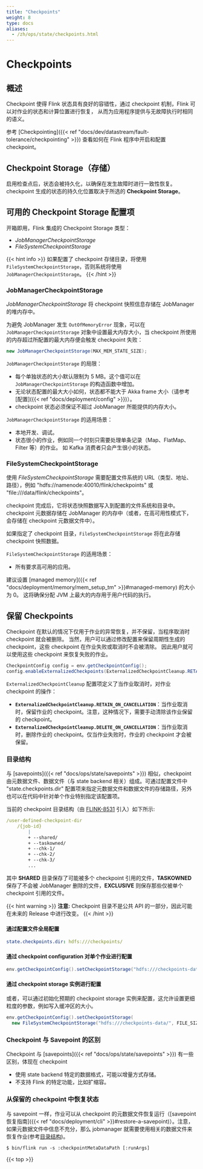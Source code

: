 ```yaml
---
title: "Checkpoints"
weight: 8
type: docs
aliases:
  - /zh/ops/state/checkpoints.html
---
```

<!--
Licensed to the Apache Software Foundation (ASF) under one
or more contributor license agreements.  See the NOTICE file
distributed with this work for additional information
regarding copyright ownership.  The ASF licenses this file
to you under the Apache License, Version 2.0 (the
"License"); you may not use this file except in compliance
with the License.  You may obtain a copy of the License at

  http://www.apache.org/licenses/LICENSE-2.0

Unless required by applicable law or agreed to in writing,
software distributed under the License is distributed on an
"AS IS" BASIS, WITHOUT WARRANTIES OR CONDITIONS OF ANY
KIND, either express or implied.  See the License for the
specific language governing permissions and limitations
under the License.
-->

# Checkpoints

## 概述

Checkpoint 使得 Flink 状态具有良好的容错性，通过 checkpoint 机制，Flink 可以对作业的状态和计算位置进行恢复，
从而为应用程序提供与无故障执行时相同的语义。

参考 [Checkpointing]({{< ref "docs/dev/datastream/fault-tolerance/checkpointing" >}}) 查看如何在 Flink 程序中开启和配置 checkpoint。

## Checkpoint Storage（存储）

启用检查点后，状态会被持久化，以确保在发生故障时进行一致性恢复。checkpoint 生成的状态的持久化位置取决于所选的 **Checkpoint Storage**。

## 可用的 Checkpoint Storage 配置项

开箱即用，Flink 集成的 Checkpoint Storage 类型：

 - *JobManagerCheckpointStorage*
 - *FileSystemCheckpointStorage*

{{< hint info >}}
如果配置了 checkpoint 存储目录，将使用 `FileSystemCheckpointStorage`，否则系统将使用 `JobManagerCheckpointStorage`。
{{< /hint >}}

### JobManagerCheckpointStorage

*JobManagerCheckpointStorage* 将 checkpoint 快照信息存储在 JobManager 的堆内存中。

为避免 JobManager 发生 `OutOfMemoryError` 现象，可以在 `JobManagerCheckpointStorage` 对象中设置最大内存大小，当 checkpoint 所使用的内存超过所配置的最大内存便会触发 checkpoint 失败：

```java
new JobManagerCheckpointStorage(MAX_MEM_STATE_SIZE);
```

`JobManagerCheckpointStorage` 的局限：

  - 每个单独状态的大小默认限制为 5 MB。这个值可以在 `JobManagerCheckpointStorage` 的构造函数中增加。
  - 无论状态配置的最大大小如何，状态都不能大于 Akka frame 大小（请参考 [配置]({{< ref "docs/deployment/config" >}})）。
  - checkpoint 状态必须保证不超过 JobManager 所能提供的内存大小。

`JobManagerCheckpointStorage` 的适用场景：

  - 本地开发、调试。
  - 状态很小的作业，例如同一个时刻只需要处理单条记录（Map、FlatMap、Filter 等）的作业。 如 Kafka 消费者只会产生很小的状态。

### FileSystemCheckpointStorage

使用 *FileSystemCheckpointStorage* 需要配置文件系统的 URL（类型、地址、路径），例如 "hdfs://namenode:40010/flink/checkpoints" 或 "file:///data/flink/checkpoints"。

checkpoint 完成后，它将状态快照数据写入到配置的文件系统和目录中。checkpoint 元数据存储在 JobManager 的内存中（或者，在高可用性模式下，会存储在 checkpoint 元数据文件中）。

如果指定了 checkpoint 目录，`FileSystemCheckpointStorage` 将在此存储 checkpoint 快照数据。

`FileSystemCheckpointStorage` 的适用场景：

  - 所有要求高可用的应用。

建议设置 [managed memory]({{< ref "docs/deployment/memory/mem_setup_tm" >}}#managed-memory) 的大小为 0。
这将确保分配 JVM 上最大的内存用于用户代码的执行。

## 保留 Checkpoints

Checkpoint 在默认的情况下仅用于作业的异常恢复，并不保留，当程序取消时 checkpoint 就会被删除。
当然，用户可以通过修改配置来保留周期性生成的 checkpoint，这些 checkpoint 在作业失败或取消时不会被清除。
因此用户就可以使用这些 checkpoint 来恢复失败的作业。

```java
CheckpointConfig config = env.getCheckpointConfig();
config.enableExternalizedCheckpoints(ExternalizedCheckpointCleanup.RETAIN_ON_CANCELLATION);
```

`ExternalizedCheckpointCleanup` 配置项定义了当作业取消时，对作业 checkpoint 的操作：
- **`ExternalizedCheckpointCleanup.RETAIN_ON_CANCELLATION`**：当作业取消时，保留作业的 checkpoint。注意，这种情况下，需要手动清除该作业保留的 checkpoint。
- **`ExternalizedCheckpointCleanup.DELETE_ON_CANCELLATION`**：当作业取消时，删除作业的 checkpoint。仅当作业失败时，作业的 checkpoint 才会被保留。

### 目录结构

与 [savepoints]({{< ref "docs/ops/state/savepoints" >}}) 相似，checkpoint 由元数据文件、数据文件（与 state backend 相关）组成。可通过配置文件中 "state.checkpoints.dir" 配置项来指定元数据文件和数据文件的存储路径，另外也可以在代码中针对单个作业特别指定该配置项。

当前的 checkpoint 目录结构（由 [FLINK-8531](https://issues.apache.org/jira/browse/FLINK-8531) 引入）如下所示:

```yaml
/user-defined-checkpoint-dir
    /{job-id}
        |
        + --shared/
        + --taskowned/
        + --chk-1/
        + --chk-2/
        + --chk-3/
        ...
```

其中 **SHARED** 目录保存了可能被多个 checkpoint 引用的文件，**TASKOWNED** 保存了不会被 JobManager 删除的文件，**EXCLUSIVE** 则保存那些仅被单个 checkpoint 引用的文件。

{{< hint warning >}}
**注意:** Checkpoint 目录不是公共 API 的一部分，因此可能在未来的 Release 中进行改变。
{{< /hint >}}

#### 通过配置文件全局配置

```yaml
state.checkpoints.dir: hdfs:///checkpoints/
```

#### 通过 checkpoint configuration 对单个作业进行配置

```java
env.getCheckpointConfig().setCheckpointStorage("hdfs:///checkpoints-data/");
```

#### 通过 checkpoint storage 实例进行配置

或者，可以通过初始化预期的 checkpoint storage 实例来配置，这允许设置更细粒度的参数，例如写入缓冲区的大小。

```java
env.getCheckpointConfig().setCheckpointStorage(
  new FileSystemCheckpointStorage("hdfs:///checkpoints-data/", FILE_SIZE_THESHOLD));
```

### Checkpoint 与 Savepoint 的区别

Checkpoint 与 [savepoints]({{< ref "docs/ops/state/savepoints" >}}) 有一些区别，体现在 checkpoint
- 使用 state backend 特定的数据格式，可能以增量方式存储。
- 不支持 Flink 的特定功能，比如扩缩容。

### 从保留的 checkpoint 中恢复状态

与 savepoint 一样，作业可以从 checkpoint 的元数据文件恢复运行（[savepoint恢复指南]({{< ref "docs/deployment/cli" >}}#restore-a-savepoint)）。注意，如果元数据文件中信息不充分，那么 jobmanager 就需要使用相关的数据文件来恢复作业(参考[目录结构](#directory-structure))。

```shell
$ bin/flink run -s :checkpointMetaDataPath [:runArgs]
```

{{< top >}}

